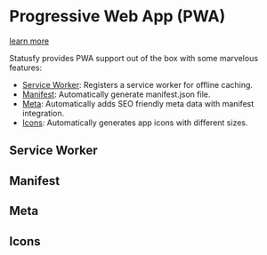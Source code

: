 # Progressive Web App (PWA)

[learn more](https://developers.google.com/web/progressive-web-apps)

Statusfy provides PWA support out of the box with some marvelous features:

* [Service Worker](#service-worker): Registers a service worker for offline caching.
* [Manifest](#manifest): Automatically generate manifest.json file.
* ​[Meta](#meta): Automatically adds SEO friendly meta data with manifest integration.
* ​[Icons](#icon): Automatically generates app icons with different sizes.


## Service Worker


## Manifest


## ​Meta

## Icons
